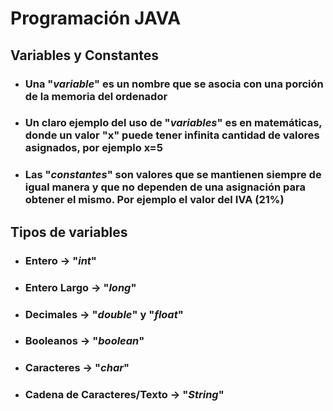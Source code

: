 # Programación JAVA

## Variables y Constantes

 - ### Una "*variable*" es un nombre que se asocia con una porción de la memoria del ordenador
  - ### Un claro ejemplo del uso de "*variables*" es en matemáticas, donde un valor "x" puede tener infinita cantidad de valores asignados, por ejemplo x=5
   - ### Las "*constantes*" son valores que se mantienen siempre de igual manera y que no dependen de una asignación para obtener el mismo. Por ejemplo el valor del IVA (21%)


   ## Tipos de variables

   - ### Entero -> "*int*"
   - ### Entero Largo -> "*long*"
   - ### Decimales -> "*double*" y "*float*"
   - ### Booleanos -> "*boolean*"
   - ### Caracteres -> "*char*"
   - ### Cadena de Caracteres/Texto -> "*String*"
   